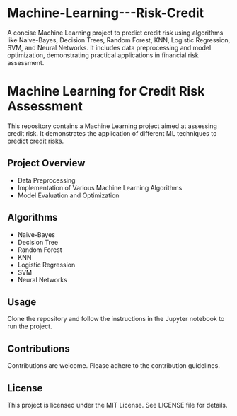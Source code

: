 # Machine-Learning---Risk-Credit
A concise Machine Learning project to predict credit risk using algorithms like Naive-Bayes, Decision Trees, Random Forest, KNN, Logistic Regression, SVM, and Neural Networks. It includes data preprocessing and model optimization, demonstrating practical applications in financial risk assessment.

# Machine Learning for Credit Risk Assessment

This repository contains a Machine Learning project aimed at assessing credit risk. It demonstrates the application of different ML techniques to predict credit risks.

## Project Overview

- Data Preprocessing
- Implementation of Various Machine Learning Algorithms
- Model Evaluation and Optimization

## Algorithms

- Naive-Bayes
- Decision Tree
- Random Forest
- KNN
- Logistic Regression
- SVM
- Neural Networks

## Usage

Clone the repository and follow the instructions in the Jupyter notebook to run the project.

## Contributions

Contributions are welcome. Please adhere to the contribution guidelines.

## License

This project is licensed under the MIT License. See LICENSE file for details.
